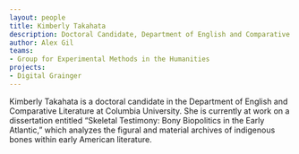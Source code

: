 ```yaml
---
layout: people
title: Kimberly Takahata
description: Doctoral Candidate, Department of English and Comparative Literature
author: Alex Gil
teams:
- Group for Experimental Methods in the Humanities
projects:
- Digital Grainger
---
```



Kimberly Takahata is a doctoral candidate in the Department of English and Comparative Literature at Columbia University. She is currently at work on a dissertation entitled “Skeletal Testimony: Bony Biopolitics in the Early Atlantic,” which analyzes the figural and material archives of indigenous bones within early American literature.